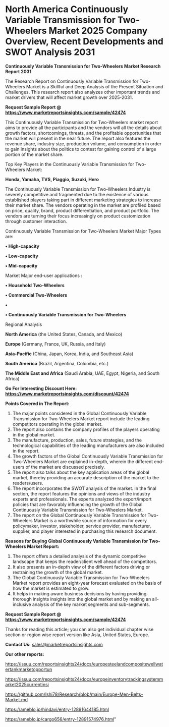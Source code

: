 # North America Continuously Variable Transmission for Two-Wheelers Market 2025 Company Overview, Recent Developments and SWOT Analysis 2031

<strong>Continuously Variable Transmission for Two-Wheelers Market Research Report 2031</strong>

The Research Report on Continuously Variable Transmission for Two-Wheelers Market is a Skillful and Deep Analysis of the Present Situation and Challenges. This research report also analyzes other important trends and market drivers that will affect market growth over 2025-2031.

<strong>Request Sample Report @ <a href=https://www.marketreportsinsights.com/sample/42474>https://www.marketreportsinsights.com/sample/42474</a></strong>

This Continuously Variable Transmission for Two-Wheelers market report aims to provide all the participants and the vendors will all the details about growth factors, shortcomings, threats, and the profitable opportunities that the market will present in the near future. The report also features the revenue share, industry size, production volume, and consumption in order to gain insights about the politics to contest for gaining control of a large portion of the market share.

Top Key Players in the Continuously Variable Transmission for Two-Wheelers Market:

<strong>Honda, Yamaha, TVS, Piaggio, Suzuki, Hero</strong>

The Continuously Variable Transmission for Two-Wheelers Industry is severely competitive and fragmented due to the existence of various established players taking part in different marketing strategies to increase their market share. The vendors operating in the market are profiled based on price, quality, brand, product differentiation, and product portfolio. The vendors are turning their focus increasingly on product customization through customer interaction.

Continuously Variable Transmission for Two-Wheelers Market Major Types are:

<strong>•  High-capacity

•  Low-capacity

•  Mid-capacity</strong>

Market Major end-user applications :

<strong>•  Household Two-Wheelers

•  Commercial Two-Wheelers

•  

•  Continuously Variable Transmission for Two-Wheelers</strong>

Regional Analysis

</u><strong><b>North America</b></strong> (the United States, Canada, and Mexico)

<strong><b>Europe </b></strong>(Germany, France, UK, Russia, and Italy)

<strong><b>Asia-Pacific</b></strong> (China, Japan, Korea, India, and Southeast Asia)

<strong><b>South America</b></strong> (Brazil, Argentina, Colombia, etc.)

<strong><b>The Middle East and Africa</b></strong> (Saudi Arabia, UAE, Egypt, Nigeria, and South Africa)

<strong>Go For Interesting Discount Here: <a href=https://www.marketreportsinsights.com/discount/42474>https://www.marketreportsinsights.com/discount/42474</a></strong>

<strong>Points Covered in The Report:</strong>
<ol>
  <li>The major points considered in the Global Continuously Variable Transmission for Two-Wheelers Market report include the leading competitors operating in the global market.</li>
  <li>The report also contains the company profiles of the players operating in the global market.</li>
  <li>The manufacture, production, sales, future strategies, and the technological capabilities of the leading manufacturers are also included in the report.</li>
  <li>The growth factors of the Global Continuously Variable Transmission for Two-Wheelers Market are explained in-depth, wherein the different end-users of the market are discussed precisely.</li>
  <li>The report also talks about the key application areas of the global market, thereby providing an accurate description of the market to the readers/users.</li>
  <li>The report incorporates the SWOT analysis of the market. In the final section, the report features the opinions and views of the industry experts and professionals. The experts analyzed the export/import policies that are favorably influencing the growth of the Global Continuously Variable Transmission for Two-Wheelers Market.</li>
  <li>The report on the Global Continuously Variable Transmission for Two-Wheelers Market is a worthwhile source of information for every policymaker, investor, stakeholder, service provider, manufacturer, supplier, and player interested in purchasing this research document.</li>
</ol>
<strong>Reasons for Buying Global Continuously Variable Transmission for Two-Wheelers Market Report:</strong>

<ol>
  <li>The report offers a detailed analysis of the dynamic competitive landscape that keeps the reader/client well ahead of the competitors.</li>
  <li>It also presents an in-depth view of the different factors driving or restraining the growth of the global market.</li>
  <li>The Global Continuously Variable Transmission for Two-Wheelers Market report provides an eight-year forecast evaluated on the basis of how the market is estimated to grow.</li>
  <li>It helps in making aware business decisions by having providing thorough insights insights into the global market and by making an all-inclusive analysis of the key market segments and sub-segments.</li>
</ol>
<strong>Request Sample Report @ <a href=https://www.marketreportsinsights.com/sample/42474>https://www.marketreportsinsights.com/sample/42474</a></strong>


Thanks for reading this article; you can also get individual chapter wise section or region wise report version like Asia, United States, Europe.

<strong>Contact Us:</strong>
sales@marketreportsinsights.com

<strong>Our other reports:</strong>

<a href=https://issuu.com/reportsinsights24/docs/europesteelandcompositewellwatertankmarketopportun>https://issuu.com/reportsinsights24/docs/europesteelandcompositewellwatertankmarketopportun</a>

<a href=https://issuu.com/reportsinsights24/docs/europeinventorytrackingsystemmarket2025currentinsi>https://issuu.com/reportsinsights24/docs/europeinventorytrackingsystemmarket2025currentinsi</a>

<a href=https://github.com/Ishi78/Research/blob/main/Europe-Men-Belts-Market.md>https://github.com/Ishi78/Research/blob/main/Europe-Men-Belts-Market.md</a>

<a href=https://ameblo.jp/hindavi/entry-12891644185.html>https://ameblo.jp/hindavi/entry-12891644185.html</a>

<a href=https://ameblo.jp/cargo656/entry-12891574976.html>https://ameblo.jp/cargo656/entry-12891574976.html</a>"
